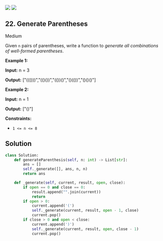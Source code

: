 [![](https://img.shields.io/github/stars/LeetCode-in-Python/LeetCode-in-Python?label=Stars&style=flat-square)](https://github.com/LeetCode-in-Python/LeetCode-in-Python)
[![](https://img.shields.io/github/forks/LeetCode-in-Python/LeetCode-in-Python?label=Fork%20me%20on%20GitHub%20&style=flat-square)](https://github.com/LeetCode-in-Python/LeetCode-in-Python/fork)

## 22\. Generate Parentheses

Medium

Given `n` pairs of parentheses, write a function to _generate all combinations of well-formed parentheses_.

**Example 1:**

**Input:** n = 3

**Output:** ["((()))","(()())","(())()","()(())","()()()"] 

**Example 2:**

**Input:** n = 1

**Output:** ["()"] 

**Constraints:**

*   `1 <= n <= 8`



## Solution

```python
class Solution:
    def generateParenthesis(self, n: int) -> List[str]:
        ans = []
        self._generate([], ans, n, n)
        return ans

    def _generate(self, current, result, open, close):
        if open == 0 and close == 0:
            result.append("".join(current))
            return
        if open > 0:
            current.append('(')
            self._generate(current, result, open - 1, close)
            current.pop()
        if close > 0 and open < close:
            current.append(')')
            self._generate(current, result, open, close - 1)
            current.pop()
```